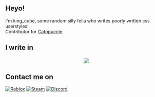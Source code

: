 ## Heyo!

I'm king_cube, some random silly fella who writes poorly written css userstyles!  \
Contributor for [Catppuccin](https://github.com/catppuccin).

## I write in</p> 
<p align="center">
  <a href="https://skillicons.dev">
    <img src="https://skillicons.dev/icons?i=css" />
  </a>
</p>


## Contact me on
<a href="https://www.roblox.com/users/2763972604/profile"><img src="https://img.shields.io/badge/Roblox-000?logo=roblox&logoColor=fff&style=for-the-badge" alt="Roblox"></a>
<a href="https://steamcommunity.com/id/king_cube"><img src="https://img.shields.io/badge/Steam-000?logo=steam&logoColor=fff&style=for-the-badge" alt="Steam"></a>
<a href="https://discord.com/users/989197238687387709"><img src="https://img.shields.io/badge/Discord-5865F2?logo=discord&logoColor=fff&style=for-the-badge" alt="Discord"></a>

